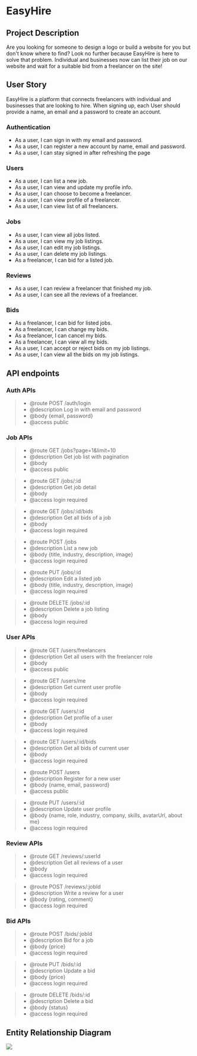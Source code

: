 # EasyHire

## Project Description

Are you looking for someone to design a logo or build a website for you but don't know where to find? Look no further because EasyHire is here to solve that problem. Individual and businesses now can list their job on our website and wait for a suitable bid from a freelancer on the site!

## User Story

EasyHire is a platform that connects freelancers with individual and businesses that are looking to hire. When signing up, each User should provide a name, an email and a password to create an account.

### Authentication

- As a user, I can sign in with my email and password.
- As a user, I can register a new account by name, email and password.
- As a user, I can stay signed in after refreshing the page

### Users

- As a user, I can list a new job.
- As a user, I can view and update my profile info.
- As a user, I can choose to become a freelancer.
- As a user, I can view profile of a freelancer.
- As a user, I can view list of all freelancers.

### Jobs

- As a user, I can view all jobs listed.
- As a user, I can view my job listings.
- As a user, I can edit my job listings.
- As a user, I can delete my job listings.
- As a freelancer, I can bid for a listed job.

### Reviews

- As a user, I can review a freelancer that finished my job.
- As a user, I can see all the reviews of a freelancer.

### Bids

- As a freelancer, I can bid for listed jobs.
- As a freelancer, I can change my bids.
- As a freelancer, I can cancel my bids.
- As a freelancer, I can view all my bids.
- As a user, I can accept or reject bids on my job listings.
- As a user, I can view all the bids on my job listings.

## API endpoints

### Auth APIs

> - @route POST /auth/login
> - @description Log in with email and password
> - @body {email, password}
> - @access public

### Job APIs

> - @route GET /jobs?page=1&limit=10
> - @description Get job list with pagination
> - @body
> - @access public

> - @route GET /jobs/:id
> - @description Get job detail
> - @body
> - @access login required

> - @route GET /jobs/:id/bids
> - @description Get all bids of a job
> - @body
> - @access login required

> - @route POST /jobs
> - @description List a new job
> - @body {title, industry, description, image}
> - @access login required

> - @route PUT /jobs/:id
> - @description Edit a listed job
> - @body {title, industry, description, image}
> - @access login required

> - @route DELETE /jobs/:id
> - @description Delete a job listing
> - @body
> - @access login required

### User APIs

> - @route GET /users/freelancers
> - @description Get all users with the freelancer role
> - @body
> - @access public

> - @route GET /users/me
> - @description Get current user profile
> - @body
> - @access login required

> - @route GET /users/:id
> - @description Get profile of a user
> - @body
> - @access login required

> - @route GET /users/:id/bids
> - @description Get all bids of current user
> - @body
> - @access login required

> - @route POST /users
> - @description Register for a new user
> - @body {name, email, password}
> - @access public

> - @route PUT /users/:id
> - @description Update user profile
> - @body {name, role, industry, company, skills, avatarUrl, about me}
> - @access login required

### Review APIs

> - @route GET /reviews/:userId
> - @description Get all reviews of a user
> - @body
> - @access login required

> - @route POST /reviews/:jobId
> - @description Write a review for a user
> - @body {rating, comment}
> - @access login required

### Bid APIs

> - @route POST /bids/:jobId
> - @description Bid for a job
> - @body {price}
> - @access login required

> - @route PUT /bids/:id
> - @description Update a bid
> - @body {price}
> - @access login required

> - @route DELETE /bids/:id
> - @description Delete a bid
> - @body {status}
> - @access login required

## Entity Relationship Diagram

![](https://i.imgur.com/7FNmLWE.png)
